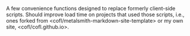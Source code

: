A few convenience functions designed to replace formerly client-side scripts. Should improve load time on projects that used those scripts, i.e., ones 
forked from <cofl/metalsmith-markdown-site-template> or my own site, <cofl/cofl.github.io>.

